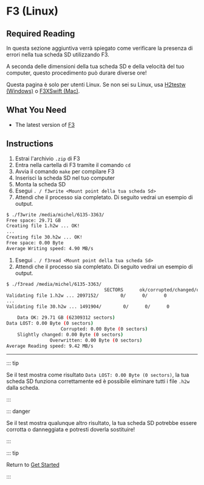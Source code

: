 # F3 (Linux)

## Required Reading

In questa sezione aggiuntiva verrà spiegato come verificare la presenza di errori nella tua scheda SD utilizzando F3.

A seconda delle dimensioni della tua scheda SD e della velocità del tuo computer, questo procedimento può durare diverse ore!

Questa pagina è solo per utenti Linux. Se non sei su Linux, usa [H2testw (Windows)](h2testw-\(windows\)) o [F3XSwift (Mac)](f3xswift-\(mac\)).

## What You Need

- The latest version of [F3](https://github.com/AltraMayor/f3/releases/tag/v8.0)

## Instructions

1. Estrai l'archivio `.zip` di F3
2. Entra nella cartella di F3 tramite il comando `cd`
3. Avvia il comando `make` per compilare F3
4. Inserisci la scheda SD nel tuo computer
5. Monta la scheda SD
6. Esegui `. / f3write <Mount point della tua scheda Sd>`
7. Attendi che il processo sia completato. Di seguito vedrai un esempio di output.

```bash
$ ./f3write /media/michel/6135-3363/
Free space: 29.71 GB
Creating file 1.h2w ... OK!
...
Creating file 30.h2w ... OK!
Free space: 0.00 Byte
Average Writing speed: 4.90 MB/s
```

1. Esegui `. / f3read <Mount point della tua scheda Sd>`
2. Attendi che il processo sia completato. Di seguito vedrai un esempio di output.

```bash
$ ./f3read /media/michel/6135-3363/
									SECTORS      ok/corrupted/changed/overwritten
Validating file 1.h2w ... 2097152/        0/      0/      0
...
Validating file 30.h2w ... 1491904/        0/      0/      0

	Data OK: 29.71 GB (62309312 sectors)
Data LOST: 0.00 Byte (0 sectors)
					Corrupted: 0.00 Byte (0 sectors)
	Slightly changed: 0.00 Byte (0 sectors)
				Overwritten: 0.00 Byte (0 sectors)
Average Reading speed: 9.42 MB/s
```

___

::: tip

Se il test mostra come risultato `Data LOST: 0.00 Byte (0 sectors)`, la tua scheda SD funziona correttamente ed è possibile eliminare tutti i file `.h2w` dalla scheda.

:::

::: danger

Se il test mostra qualunque altro risultato, la tua scheda SD potrebbe essere corrotta o danneggiata e potresti doverla sostituire!

:::

::: tip

Return to [Get Started](get-started)

:::
